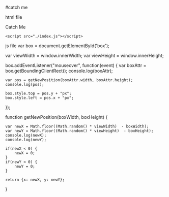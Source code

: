 #catch me


html file
<!DOCTYPE html>
<html lang="en">
<head>
    <meta charset="UTF-8">
    <meta name="viewport" content="width=device-width, initial-scale=1.0">
    <title>Document</title>
    <link rel="stylesheet" href="./style.css">
</head>
<body>
    <div id="box">
        <p>Catch Me</p>
    </div>
    
    <script src="./index.js"></script>
</body>
</html>
js file
var box = document.getElementById('box');

var viewWidth = window.innerWidth;
var viewHeight = window.innerHeight;


box.addEventListener("mouseover", function(event) {
    var boxAttr = box.getBoundingClientRect();
    console.log(boxAttr);
    
    var pos = getNewPosition(boxAttr.width, boxAttr.height);
    console.log(pos);
    
    box.style.top = pos.y + "px";
    box.style.left = pos.x + "px";
});



function getNewPosition(boxWidth, boxHeight) {
    
    var newX = Math.floor((Math.random() * viewWidth)  - boxWidth);
    var newY = Math.floor((Math.random() * viewHeight)  - boxHeight);
    console.log(newX);
    console.log(newY);

    if(newX < 0) {
        newX = 0;
    }
    if(newY < 0) {
        newY = 0;
    }
    
    return {x: newX, y: newY};
}
